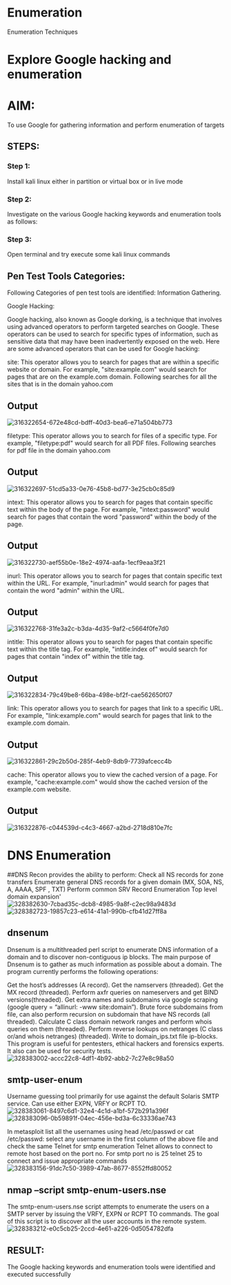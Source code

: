 # Enumeration
Enumeration Techniques

# Explore Google hacking and enumeration 

# AIM:

To use Google for gathering information and perform enumeration of targets

## STEPS:

### Step 1:

Install kali linux either in partition or virtual box or in live mode

### Step 2:

Investigate on the various Google hacking keywords and enumeration tools as follows:

### Step 3:
Open terminal and try execute some kali linux commands

## Pen Test Tools Categories:  

Following Categories of pen test tools are identified:
Information Gathering.

Google Hacking:

Google hacking, also known as Google dorking, is a technique that involves using advanced operators to perform targeted searches on Google. These operators can be used to search for specific types of information, such as sensitive data that may have been inadvertently exposed on the web. Here are some advanced operators that can be used for Google hacking:

site: This operator allows you to search for pages that are within a specific website or domain. For example, "site:example.com" would search for pages that are on the example.com domain.
Following searches for all the sites that is in the domain yahoo.com

##  Output

![316322654-672e48cd-bdff-40d3-bea6-e71a504bb773](https://github.com/pradeepasri26/Enumeration/assets/131433142/25b266d8-59b6-450c-b6a2-a1d57a2e24ef)

filetype: This operator allows you to search for files of a specific type. For example, "filetype:pdf" would search for all PDF files.
Following searches for pdf file in the domain yahoo.com

## Output

![316322697-51cd5a33-0e76-45b8-bd77-3e25cb0c85d9](https://github.com/pradeepasri26/Enumeration/assets/131433142/bea236ad-764b-49ed-8f58-b85a3e435603)

intext: This operator allows you to search for pages that contain specific text within the body of the page. For example, "intext:password" would search for pages that contain the word "password" within the body of the page.

## Output

![316322730-aef55b0e-18e2-4974-aafa-1ecf9eaa3f21](https://github.com/pradeepasri26/Enumeration/assets/131433142/7dc29339-8ec1-4f2a-a263-81e11a498f55)

inurl: This operator allows you to search for pages that contain specific text within the URL. For example, "inurl:admin" would search for pages that contain the word "admin" within the URL.

## Output

![316322768-31fe3a2c-b3da-4d35-9af2-c5664f0fe7d0](https://github.com/pradeepasri26/Enumeration/assets/131433142/4d74b3b4-9097-45a8-a400-e88f877d3655)

intitle: This operator allows you to search for pages that contain specific text within the title tag. For example, "intitle:index of" would search for pages that contain "index of" within the title tag.

## Output

![316322834-79c49be8-66ba-498e-bf2f-cae562650f07](https://github.com/pradeepasri26/Enumeration/assets/131433142/5aac3010-e3da-47bf-ad0b-9291c7e476fa)

link: This operator allows you to search for pages that link to a specific URL. For example, "link:example.com" would search for pages that link to the example.com domain.

## Output

![316322861-29c2b50d-285f-4eb9-8db9-7739afcecc4b](https://github.com/pradeepasri26/Enumeration/assets/131433142/d2a33d93-4821-497e-9f7b-f7e9ef513de0)

cache: This operator allows you to view the cached version of a page. For example, "cache:example.com" would show the cached version of the example.com website.

## Output

![316322876-c044539d-c4c3-4667-a2bd-2718d810e7fc](https://github.com/pradeepasri26/Enumeration/assets/131433142/cdc33fc0-3ab2-4440-afbb-f0081c016c3d)

# DNS Enumeration 
##DNS Recon
provides the ability to perform:
Check all NS records for zone transfers
Enumerate general DNS records for a given domain (MX, SOA, NS, A, AAAA, SPF , TXT)
Perform common SRV Record Enumeration
Top level domain expansion'
![328382630-7cbad35c-dcb8-4985-9a8f-c2ec98a9483d](https://github.com/pradeepasri26/Enumeration/assets/131433142/8a18721f-14e1-49b5-b2b5-e76da1614323)
![328382723-19857c23-e614-41a1-990b-cfb41d27ff8a](https://github.com/pradeepasri26/Enumeration/assets/131433142/6edb35db-1637-4885-b44d-27e1830de4c3)

## dnsenum
Dnsenum is a multithreaded perl script to enumerate DNS information of a domain and to discover non-contiguous ip blocks. The main purpose of Dnsenum is to gather as much information as possible about a domain. The program currently performs the following operations:

Get the host’s addresses (A record).
Get the namservers (threaded).
Get the MX record (threaded).
Perform axfr queries on nameservers and get BIND versions(threaded).
Get extra names and subdomains via google scraping (google query = “allinurl: -www site:domain”).
Brute force subdomains from file, can also perform recursion on subdomain that have NS records (all threaded).
Calculate C class domain network ranges and perform whois queries on them (threaded).
Perform reverse lookups on netranges (C class or/and whois netranges) (threaded).
Write to domain_ips.txt file ip-blocks.
This program is useful for pentesters, ethical hackers and forensics experts. It also can be used for security tests.
![328383002-accc22c8-4df1-4b92-abb2-7c27e8c98a50](https://github.com/pradeepasri26/Enumeration/assets/131433142/60acebba-3f01-4548-b283-737169195c6e)

## smtp-user-enum
Username guessing tool primarily for use against the default Solaris SMTP service. Can use either EXPN, VRFY or RCPT TO.
![328383061-8497c6d1-32e4-4c1d-a1bf-572b291a396f](https://github.com/pradeepasri26/Enumeration/assets/131433142/bac0ea48-5c00-4be9-8e96-abee504e4538)
![328383096-0b59891f-04ec-456e-bd3a-6c33336ae743](https://github.com/pradeepasri26/Enumeration/assets/131433142/af2d8ade-d1bd-452d-9a7c-aa80f2eb64ef)

In metasploit list all the usernames using head /etc/passwd or cat /etc/passwd:
select any username in the first column of the above file and check the same
Telnet for smtp enumeration
Telnet allows to connect to remote host based on the port no. For smtp port no is 25
telnet <host address> 25 to connect
and issue appropriate commands  
![328383156-91dc7c50-3989-47ab-8677-8552ffd80052](https://github.com/pradeepasri26/Enumeration/assets/131433142/014ce3f5-2c39-4d64-83db-41c14841825a)

## nmap –script smtp-enum-users.nse <hostname>

The smtp-enum-users.nse script attempts to enumerate the users on a SMTP server by issuing the VRFY, EXPN or RCPT TO commands. The goal of this script is to discover all the user accounts in the remote system.
![328383212-e0c5cb25-2ccd-4e61-a226-0d5054782dfa](https://github.com/pradeepasri26/Enumeration/assets/131433142/71ee7bea-5dd3-4e80-a37e-bd8978d3b5e1)

## RESULT:
The Google hacking keywords and enumeration tools were identified and executed successfully

